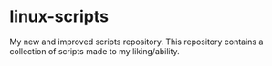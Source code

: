 # linux-scripts
My new and improved scripts repository. This repository contains a collection of scripts made to my liking/ability.
